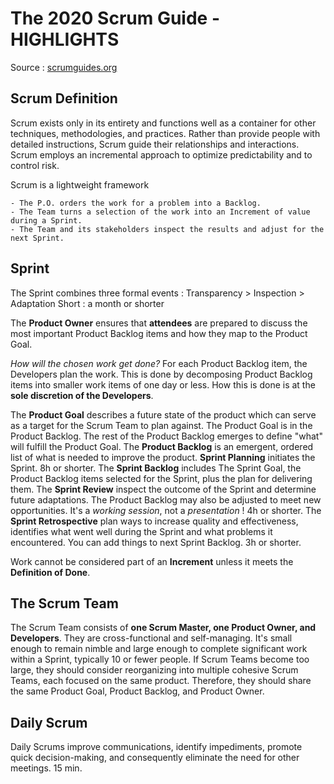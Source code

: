 The 2020 Scrum Guide - HIGHLIGHTS
===

Source : [scrumguides.org](https://scrumguides.org/scrum-guide.html)

Scrum Definition
---

Scrum exists only in its entirety and functions well as a container for other techniques, methodologies, and practices.
Rather than provide people with detailed instructions, Scrum guide their relationships and interactions.
Scrum employs an incremental approach to optimize predictability and to control risk.

Scrum is a lightweight framework

	- The P.O. orders the work for a problem into a Backlog.
	- The Team turns a selection of the work into an Increment of value during a Sprint.
	- The Team and its stakeholders inspect the results and adjust for the next Sprint.

Sprint
---
The Sprint combines three formal events : Transparency > Inspection > Adaptation 
Short : a month or shorter

The **Product Owner** ensures that **attendees** are prepared to discuss the most important Product Backlog items and how they map to the Product Goal.

*How will the chosen work get done?*
For each Product Backlog item, the Developers plan the work. This is done by decomposing Product Backlog items into smaller work items of one day or less. How this is done is at the **sole discretion of the Developers**.

The **Product Goal** describes a future state of the product which can serve as a target for the Scrum Team to plan against. The Product Goal is in the Product Backlog. The rest of the Product Backlog emerges to define "what" will fulfill the Product Goal.
The **Product Backlog** is an emergent, ordered list of what is needed to improve the product.
**Sprint Planning** initiates the Sprint. 8h or shorter.
The **Sprint Backlog** includes The Sprint Goal, the Product Backlog items selected for the Sprint, plus the plan for delivering them.
The **Sprint Review** inspect the outcome of the Sprint and determine future adaptations. The Product Backlog may also be adjusted to meet new opportunities. It's a _working session_, not a _presentation_ ! 4h or shorter.
The **Sprint Retrospective** plan ways to increase quality and effectiveness, identifies what went well during the Sprint and what problems it encountered. You can add things to next Sprint Backlog. 3h or shorter.

Work cannot be considered part of an **Increment** unless it meets the **Definition of Done**.

The Scrum Team
---
The Scrum Team consists of **one Scrum Master, one Product Owner, and Developers**. They are cross-functional and self-managing.
It's small enough to remain nimble and large enough to complete significant work within a Sprint, typically 10 or fewer people.
If Scrum Teams become too large, they should consider reorganizing into multiple cohesive Scrum Teams, each focused on the same product. Therefore, they should share the same Product Goal, Product Backlog, and Product Owner.

Daily Scrum
---
Daily Scrums improve communications, identify impediments, promote quick decision-making, and consequently eliminate the need for other meetings.
15 min.